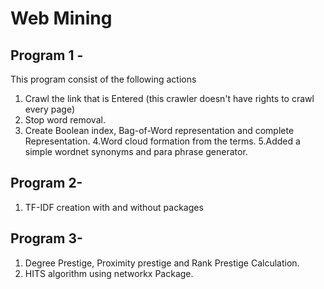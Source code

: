 # Web Mining
## Program 1 -
This program consist of the following actions
1. Crawl the link that is Entered
(this crawler doesn't have rights to crawl every page)
2. Stop word removal.
3. Create Boolean index, Bag-of-Word representation and complete Representation.
4.Word cloud formation from the terms.
5.Added a simple wordnet synonyms and para phrase generator.
## Program 2-
1. TF-IDF creation with and without packages
## Program 3-
1. Degree Prestige, Proximity prestige and Rank Prestige Calculation.
2. HITS algorithm using networkx Package.
